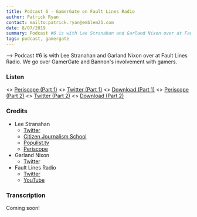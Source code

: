```yaml
---
title: Podcast 6 - GamerGate on Fault Lines Radio
author: Patrick Ryan
contact: mailto:patrick.ryan@emblem21.com
date: 8/07/2019
summary: Podcast #6 is with Lee Stranahan and Garland Nixon over at Fault Lines Radio.  We go over GamerGate and Bannon's involvement with gamers.
tags: podcast, gamergate
---
```

--> Podcast #6 is with Lee Stranahan and Garland Nixon over at Fault Lines Radio.  We go over GamerGate and Bannon's involvement with gamers.

### Listen

<> [Periscope (Part 1)](https://www.pscp.tv/w/1YqJDBgVwmoKV)
<> [Twitter (Part 1)](https://twitter.com/stranahan/status/1159076805875126273)
<> [Download (Part 1)](https://mega.nz/#!vxdzHAaQ!tBeJ1S0Iaq6q5ieyfmdxrhwI5HMYtfHeW9bKnh_Hbj8)
<> [Periscope (Part 2)](https://www.pscp.tv/w/1BRJjvPjrmVJw)
<> [Twitter (Part 2)](https://twitter.com/stranahan/status/1159081838092017667)
<> [Download (Part 2)](https://mega.nz/#!6oc3EKoK!Frr74dt5j-xUfOMklq8s-gW2CzYQ853RolaTZ81xT24)

### Credits

* Lee Stranahan
  * [Twitter](https://twitter.com/stranahan/)
  * [Citizen Journalism School](https://t.co/ZfP9vp3Dn8)
  * [Populist.tv](https://thepopulist.us/)
  * [Periscope](https://www.pscp.tv/stranahan/1ypKdBbqlyYJW)
* Garland Nixon
  * [Twitter](https://twitter.com/GarlandNixon/)
* Fault Lines Radio
  * [Twitter](https://twitter.com/FaultLinesRadio)
  * [YouTube](https://www.youtube.com/channel/UCFwg9dCX996enY0EhwBaFHA)

### Transcription

Coming soon!